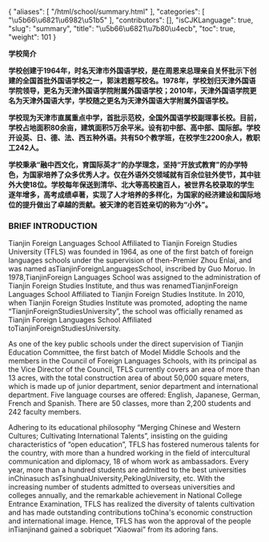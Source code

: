 {
    "aliases": [
        "/html/school/summary.html"
    ],
    "categories": [
        "\u5b66\u6821\u6982\u51b5"
    ],
    "contributors": [],
    "isCJKLanguage": true,
    "slug": "summary",
    "title": "\u5b66\u6821\u7b80\u4ecb",
    "toc": true,
    "weight": 101
}

**学校简介**




 




**学校创建于****1964****年，时名天津市外国语学校，是在周恩来总理亲自关怀批示下创建的全国首批外国语学校之一，郭沫若题写校名。****1978****年，学校划归天津外国语学院领导，更名为天津外国语学院附属外国语学校；****2010****年，天津外国语学院更名为天津外国语大学，学校随之更名为天津外国语大学附属外国语学校。**




**学校现为天津市直属重点中学，首批示范校，全国外国语学校副理事长校。目前，学校占地面积****80****余亩，建筑面积****5****万余平米。设有初中部、高中部、国际部。学校开设英、日、德、法、西五种外语。共有****50****个教学班，在校学生****2200****余人，教职工****242****人。**




**学校秉承“融中西文化，育国际英才”的办学理念，坚持“开放式教育”的办学特色，为国家培养了众多优秀人才。仅在外语外交领域就有百余位驻外使节，其中驻外大使****18****位。学校每年保送到清华、北大等高校逾百人，被世界名校录取的学生逐年增多，高考成绩卓著，实现了人才培养的多样化，为国家的经济建设和国际地位的提升做出了卓越的贡献。被天津的老百姓亲切的称为“小外”。**




  









### BRIEF INTRODUCTION



 




Tianjin Foreign Languages School Affiliated to Tianjin Foreign
Studies University (TFLS) was founded in 1964, as one of the first batch of
foreign languages schools under the supervision of then-Premier Zhou Enlai, and
was named asTianjinForeignLanguagesSchool, inscribed by
Guo Moruo. In 1978,TianjinForeign Languages School was assigned to the administration of Tianjin Foreign
Studies Institute, and thus was renamedTianjinForeign Languages School Affiliated to Tianjin Foreign Studies Institute. In
2010, when Tianjin Foreign Studies Institute was promoted, adopting the name “TianjinForeignStudiesUniversity”,
the school was officially renamed as Tianjin Foreign Languages School
Affiliated toTianjinForeignStudiesUniversity. 




As one of the key public schools under the direct supervision of
Tianjin Education Committee, the first batch of Model Middle Schools and the
members in the Council of Foreign Languages Schools, with its principal as the
Vice Director of the Council, TFLS currently covers an area of more than 13
acres, with the total construction area of about 50,000 square meters, which is
made up of junior department, senior department and international department.
Five language courses are offered: English, Japanese, German, French and
Spanish. There are 50 classes, more than 2,200 students and 242 faculty
members.




Adhering to its educational philosophy “Merging Chinese and Western
Cultures; Cultivating International Talents”, insisting on the guiding
characteristics of “open education”, TFLS has fostered numerous talents for the
country, with more than a hundred working in the field of intercultural
communication and diplomacy, 18 of whom work as ambassadors. Every year, more
than a hundred students are admitted to the best universities inChinasuch asTsinghuaUniversity,PekingUniversity,
etc. With the increasing number of students admitted to overseas universities
and colleges annually, and the remarkable achievement in National College Entrance
Examination, TFLS has realized the diversity of talents cultivation and has
made outstanding contributions toChina's economic construction and
international image. Hence, TFLS has won the approval of the people inTianjinand gained a
sobriquet “Xiaowai” from its adoring fans.





  








